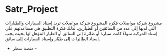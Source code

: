 # Satr_Project

مشروع شركة مواصلات
فكرة المشروع
شركة مواصلات تريد إسناد السيارات والطيارات التي لديها إلى عدد من السائقين أو الطيارين. لذلك فكرة التطبيق هي مساعدتهم على إسناد المركبة سواءً كانت سيارة أو طائرة إلى السائق أو الطيار المؤهل لها بحيث يجب إسناد الطائرات إلى طيّار وإسناد السيارات إلى سائق.

- منصة سطر -  
